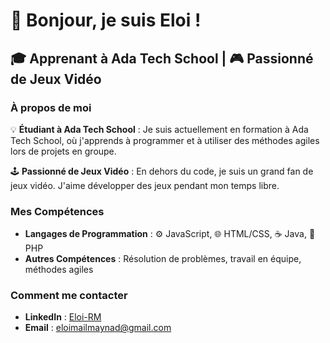 # 👋 Bonjour, je suis Eloi !

## 🎓 Apprenant à Ada Tech School | 🎮 Passionné de Jeux Vidéo

### À propos de moi

💡 **Étudiant à Ada Tech School** : Je suis actuellement en formation à Ada Tech School, où j'apprends à programmer et à utiliser des méthodes agiles lors de projets en groupe.

🕹️ **Passionné de Jeux Vidéo** : En dehors du code, je suis un grand fan de jeux vidéo. J'aime développer des jeux pendant mon temps libre.

### Mes Compétences

- **Langages de Programmation** : ⚙️ JavaScript, 🌐 HTML/CSS, ☕ Java, 🐘 PHP
- **Autres Compétences** : Résolution de problèmes, travail en équipe, méthodes agiles

### Comment me contacter

- **LinkedIn** : [Eloi-RM](#https://www.linkedin.com/in/eloi-de-maynadier/) <!-- Remplace par le lien vers ton profil LinkedIn -->
- **Email** : eloimailmaynad@gmail.com <!-- Remplace par ton adresse email -->
